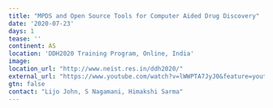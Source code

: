 ```yaml
---
title: "MPDS and Open Source Tools for Computer Aided Drug Discovery"
date: '2020-07-23'
days: 1
tease: ''
continent: AS
location: 'DDH2020 Training Program, Online, India'
image: 
location_url: "http://www.neist.res.in/ddh2020/"
external_url: "https://www.youtube.com/watch?v=lWWPTA7JyJ0&feature=youtu.be&t=183"
gtn: false
contact: "Lijo John, S Nagamani, Himakshi Sarma"
---
```

